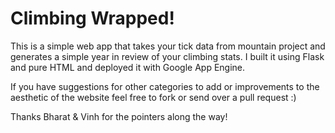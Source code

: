 # Climbing Wrapped!

This is a simple web app that takes your tick data from mountain project and generates a simple year in review of your climbing stats. I built it using Flask and pure HTML and deployed it with Google App Engine.

If you have suggestions for other categories to add or improvements to the aesthetic of the website feel free to fork or send over a pull request :)

Thanks Bharat & Vinh for the pointers along the way!

